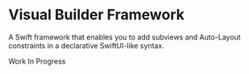 # Visual Builder Framework

A Swift framework that enables you to add subviews and Auto-Layout constraints in a declarative SwiftUI-like syntax.

Work In Progress
